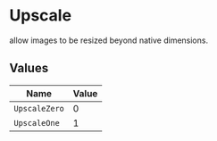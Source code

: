 # Upscale

allow images to be resized beyond native dimensions.


## Values

| Name          | Value         |
| ------------- | ------------- |
| `UpscaleZero` | 0             |
| `UpscaleOne`  | 1             |